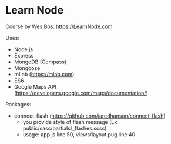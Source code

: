# Learn Node
Course by Wes Bos: https://LearnNode.com

Uses:
* Node.js
* Express
* MongoDB (Compass)
* Mongoose
* mLab (https://mlab.com)
* ES6
* Google Maps API (https://developers.google.com/maps/documentation/)

Packages:
* connect-flash (https://github.com/jaredhanson/connect-flash)
	* you provide style of flash message (Ex: public/sass/partials/_flashes.scss)
	* usage: app.js line 50, views/layout.pug line 40